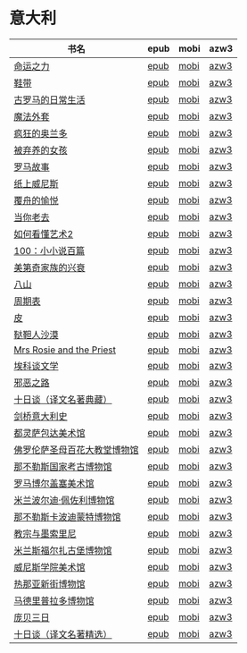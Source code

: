 # 意大利

| 书名 | epub | mobi | azw3 |
| --- | --- | --- | --- |
| [命运之力](http://ct.dalanmei.com/f/31084289-771247038-bfc01b) | [epub](http://ct.dalanmei.com/f/31084289-771247038-bfc01b) | [mobi](http://ct.dalanmei.com/f/31084289-771231911-f95395) | [azw3](http://ct.dalanmei.com/f/31084289-771236733-93e14b) |
| [鞋带](http://ct.dalanmei.com/f/31084289-572079607-9d6489) | [epub](http://ct.dalanmei.com/f/31084289-572079607-9d6489) | [mobi](http://ct.dalanmei.com/f/31084289-571729908-771185) | [azw3](http://ct.dalanmei.com/f/31084289-572106227-eaf3df) |
| [古罗马的日常生活](http://ct.dalanmei.com/f/31084289-572117385-b087b7) | [epub](http://ct.dalanmei.com/f/31084289-572117385-b087b7) | [mobi](http://ct.dalanmei.com/f/31084289-571653664-88509e) | [azw3](http://ct.dalanmei.com/f/31084289-572179818-7da8fa) |
| [魔法外套](http://ct.dalanmei.com/f/31084289-572119988-1a7424) | [epub](http://ct.dalanmei.com/f/31084289-572119988-1a7424) | [mobi](http://ct.dalanmei.com/f/31084289-571651776-02ce33) | [azw3](http://ct.dalanmei.com/f/31084289-572180074-d76edb) |
| [疯狂的奥兰多](http://ct.dalanmei.com/f/31084289-572127731-7319a2) | [epub](http://ct.dalanmei.com/f/31084289-572127731-7319a2) | [mobi](http://ct.dalanmei.com/f/31084289-571630629-5257f2) | [azw3](http://ct.dalanmei.com/f/31084289-572187729-617bd1) |
| [被弃养的女孩](http://ct.dalanmei.com/f/31084289-571801924-2f2203) | [epub](http://ct.dalanmei.com/f/31084289-571801924-2f2203) | [mobi](http://ct.dalanmei.com/f/31084289-571532198-defe57) | [azw3](http://ct.dalanmei.com/f/31084289-572195076-e4d8b2) |
| [罗马故事](http://ct.dalanmei.com/f/31084289-571803814-3a2cf7) | [epub](http://ct.dalanmei.com/f/31084289-571803814-3a2cf7) | [mobi](http://ct.dalanmei.com/f/31084289-571533997-cec395) | [azw3](http://ct.dalanmei.com/f/31084289-572195418-b3ee01) |
| [纸上威尼斯](http://ct.dalanmei.com/f/31084289-571807639-b12ab0) | [epub](http://ct.dalanmei.com/f/31084289-571807639-b12ab0) | [mobi](http://ct.dalanmei.com/f/31084289-571539962-9c9213) | [azw3](http://ct.dalanmei.com/f/31084289-572196150-089477) |
| [覆舟的愉悦](http://ct.dalanmei.com/f/31084289-571813068-b39628) | [epub](http://ct.dalanmei.com/f/31084289-571813068-b39628) | [mobi](http://ct.dalanmei.com/f/31084289-571543090-956d54) | [azw3](http://ct.dalanmei.com/f/31084289-572196496-4d278d) |
| [当你老去](http://ct.dalanmei.com/f/31084289-571815720-3e37c1) | [epub](http://ct.dalanmei.com/f/31084289-571815720-3e37c1) | [mobi](http://ct.dalanmei.com/f/31084289-571546803-9969e5) | [azw3](http://ct.dalanmei.com/f/31084289-572197894-318a79) |
| [如何看懂艺术2](http://ct.dalanmei.com/f/31084289-571818467-229c75) | [epub](http://ct.dalanmei.com/f/31084289-571818467-229c75) | [mobi](http://ct.dalanmei.com/f/31084289-571548115-d81674) | [azw3](http://ct.dalanmei.com/f/31084289-572198741-6a32b7) |
| [100：小小说百篇](http://ct.dalanmei.com/f/31084289-571913183-4a8d73) | [epub](http://ct.dalanmei.com/f/31084289-571913183-4a8d73) | [mobi](http://ct.dalanmei.com/f/31084289-571556277-b9f385) | [azw3](http://ct.dalanmei.com/f/31084289-572203510-627523) |
| [美第奇家族的兴衰](http://ct.dalanmei.com/f/31084289-571735405-8cb468) | [epub](http://ct.dalanmei.com/f/31084289-571735405-8cb468) | [mobi](http://ct.dalanmei.com/f/31084289-571611237-39137c) | [azw3](http://ct.dalanmei.com/f/31084289-571913665-f84ecc) |
| [八山](http://ct.dalanmei.com/f/31084289-571736256-fd6e40) | [epub](http://ct.dalanmei.com/f/31084289-571736256-fd6e40) | [mobi](http://ct.dalanmei.com/f/31084289-571607267-4ebb96) | [azw3](http://ct.dalanmei.com/f/31084289-571914357-9619fb) |
| [周期表](http://ct.dalanmei.com/f/31084289-571737170-f06154) | [epub](http://ct.dalanmei.com/f/31084289-571737170-f06154) | [mobi](http://ct.dalanmei.com/f/31084289-571604941-d9205c) | [azw3](http://ct.dalanmei.com/f/31084289-571916251-0b8694) |
| [皮](http://ct.dalanmei.com/f/31084289-571774943-ca723a) | [epub](http://ct.dalanmei.com/f/31084289-571774943-ca723a) | [mobi](http://ct.dalanmei.com/f/31084289-571498301-b9181b) | [azw3](http://ct.dalanmei.com/f/31084289-571919696-e60fba) |
| [鞑靼人沙漠](http://ct.dalanmei.com/f/31084289-571775430-9842f8) | [epub](http://ct.dalanmei.com/f/31084289-571775430-9842f8) | [mobi](http://ct.dalanmei.com/f/31084289-571502264-dd502b) | [azw3](http://ct.dalanmei.com/f/31084289-571920377-bbe70c) |
| [Mrs Rosie and the Priest](http://ct.dalanmei.com/f/31084289-571780366-36ca2e) | [epub](http://ct.dalanmei.com/f/31084289-571780366-36ca2e) | [mobi](http://ct.dalanmei.com/f/31084289-571525498-d1ac23) | [azw3](http://ct.dalanmei.com/f/31084289-571976580-2b3edf) |
| [埃科谈文学](http://ct.dalanmei.com/f/31084289-572120983-60898a) | [epub](http://ct.dalanmei.com/f/31084289-572120983-60898a) | [mobi](http://ct.dalanmei.com/f/31084289-571596366-6dd24c) | [azw3](http://ct.dalanmei.com/f/31084289-571977638-0d316f) |
| [邪恶之路](http://ct.dalanmei.com/f/31084289-571802250-1a447b) | [epub](http://ct.dalanmei.com/f/31084289-571802250-1a447b) | [mobi](http://ct.dalanmei.com/f/31084289-571532438-2f8573) | [azw3](http://ct.dalanmei.com/f/31084289-571989615-b4374e) |
| [十日谈（译文名著典藏）](http://ct.dalanmei.com/f/31084289-571803332-764137) | [epub](http://ct.dalanmei.com/f/31084289-571803332-764137) | [mobi](http://ct.dalanmei.com/f/31084289-571533391-edde62) | [azw3](http://ct.dalanmei.com/f/31084289-571990093-474e66) |
| [剑桥意大利史](http://ct.dalanmei.com/f/31084289-571876625-ea3540) | [epub](http://ct.dalanmei.com/f/31084289-571876625-ea3540) | [mobi](http://ct.dalanmei.com/f/31084289-571551592-dfd025) | [azw3](http://ct.dalanmei.com/f/31084289-572068592-846a60) |
| [都灵萨包达美术馆](http://ct.dalanmei.com/f/31084289-571894597-d51ebe) | [epub](http://ct.dalanmei.com/f/31084289-571894597-d51ebe) | [mobi](http://ct.dalanmei.com/f/31084289-571554366-d4f379) | [azw3](http://ct.dalanmei.com/f/31084289-572070742-f9ed4f) |
| [佛罗伦萨圣母百花大教堂博物馆](http://ct.dalanmei.com/f/31084289-571897166-08e3bb) | [epub](http://ct.dalanmei.com/f/31084289-571897166-08e3bb) | [mobi](http://ct.dalanmei.com/f/31084289-571555015-0df8ed) | [azw3](http://ct.dalanmei.com/f/31084289-572071043-759d9c) |
| [那不勒斯国家考古博物馆](http://ct.dalanmei.com/f/31084289-571901645-0fab8a) | [epub](http://ct.dalanmei.com/f/31084289-571901645-0fab8a) | [mobi](http://ct.dalanmei.com/f/31084289-571555297-a4d490) | [azw3](http://ct.dalanmei.com/f/31084289-572071419-062c8d) |
| [罗马博尔盖塞美术馆](http://ct.dalanmei.com/f/31084289-571902740-99434b) | [epub](http://ct.dalanmei.com/f/31084289-571902740-99434b) | [mobi](http://ct.dalanmei.com/f/31084289-571555322-5700bd) | [azw3](http://ct.dalanmei.com/f/31084289-572071435-75ef78) |
| [米兰波尔迪·佩佐利博物馆](http://ct.dalanmei.com/f/31084289-571903775-3cc19b) | [epub](http://ct.dalanmei.com/f/31084289-571903775-3cc19b) | [mobi](http://ct.dalanmei.com/f/31084289-571555341-45d874) | [azw3](http://ct.dalanmei.com/f/31084289-572071464-ce8d98) |
| [那不勒斯卡波迪蒙特博物馆](http://ct.dalanmei.com/f/31084289-571905304-01e3b9) | [epub](http://ct.dalanmei.com/f/31084289-571905304-01e3b9) | [mobi](http://ct.dalanmei.com/f/31084289-571555453-21b86c) | [azw3](http://ct.dalanmei.com/f/31084289-572071558-33a732) |
| [教宗与墨索里尼](http://ct.dalanmei.com/f/31084289-571913073-9371dc) | [epub](http://ct.dalanmei.com/f/31084289-571913073-9371dc) | [mobi](http://ct.dalanmei.com/f/31084289-571556220-ebfd83) | [azw3](http://ct.dalanmei.com/f/31084289-572073275-cae02f) |
| [米兰斯福尔扎古堡博物馆](http://ct.dalanmei.com/f/31084289-571732882-9dda11) | [epub](http://ct.dalanmei.com/f/31084289-571732882-9dda11) | [mobi](http://ct.dalanmei.com/f/31084289-571585357-5f14ab) | [azw3](http://ct.dalanmei.com/f/31084289-571848950-fc0832) |
| [威尼斯学院美术馆](http://ct.dalanmei.com/f/31084289-571733349-5565b6) | [epub](http://ct.dalanmei.com/f/31084289-571733349-5565b6) | [mobi](http://ct.dalanmei.com/f/31084289-571585048-688f2a) | [azw3](http://ct.dalanmei.com/f/31084289-571849267-4ff244) |
| [热那亚新街博物馆](http://ct.dalanmei.com/f/31084289-571733851-ed3e9d) | [epub](http://ct.dalanmei.com/f/31084289-571733851-ed3e9d) | [mobi](http://ct.dalanmei.com/f/31084289-571584861-3fa5ad) | [azw3](http://ct.dalanmei.com/f/31084289-571850335-5a6766) |
| [马德里普拉多博物馆](http://ct.dalanmei.com/f/31084289-571735349-e365f1) | [epub](http://ct.dalanmei.com/f/31084289-571735349-e365f1) | [mobi](http://ct.dalanmei.com/f/31084289-571584765-84373a) | [azw3](http://ct.dalanmei.com/f/31084289-571850970-2e3cf4) |
| [庞贝三日](None) | [epub](None) | [mobi](None) | [azw3](None) |
| [十日谈（译文名著精选）](http://ct.dalanmei.com/f/31084289-571785735-ca00bf) | [epub](http://ct.dalanmei.com/f/31084289-571785735-ca00bf) | [mobi](http://ct.dalanmei.com/f/31084289-571451974-7fa3af) | [azw3](http://ct.dalanmei.com/f/31084289-571885543-7ca688) |
